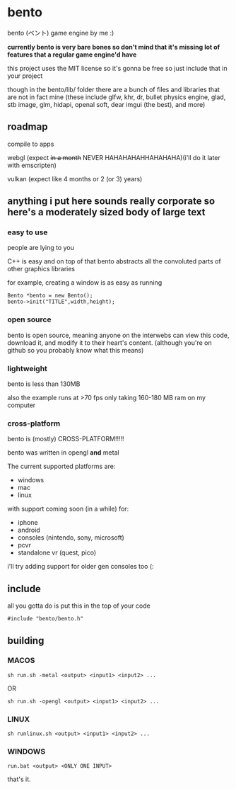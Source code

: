 # bento

bento (ベント) game engine by me :)

**currently bento is very bare bones so don't mind that it's missing lot of features that a regular game engine'd have**

this project uses the MIT license so it's gonna be free so just include that in your project

though in the bento/lib/ folder there are a bunch of files and libraries that are not in fact mine (these include glfw, khr, dr, bullet physics engine, glad, stb image, glm, hidapi, openal soft, dear imgui (the best), and more)

## roadmap

compile to apps

webgl (expect ~~in a month~~ NEVER HAHAHAHAHHAHAHAHA)(i'll do it later with emscripten)

vulkan (expect like 4 months or 2 (or 3) years)

## anything i put here sounds really corporate so here's a moderately sized body of large text

### easy to use

people are lying to you

C++ is easy and on top of that bento abstracts all the convoluted parts of other graphics libraries

for example, creating a window is as easy as running
```
Bento *bento = new Bento();
bento->init("TITLE",width,height);
```

### open source

bento is open source, meaning anyone on the interwebs can view this code, download it, and modify it to their heart's content. (although you're on github so you probably know what this means)

### lightweight

bento is less than 130MB

also the example runs at >70 fps only taking 160-180 MB ram on my computer

### cross-platform

bento is (mostly) CROSS-PLATFORM!!!!!

bento was written in opengl **and** metal

The current supported platforms are:
- windows
- mac
- linux

with support coming soon (in a while) for:
- iphone
- android
- consoles (nintendo, sony, microsoft)
- pcvr
- standalone vr (quest, pico)

i'll try adding support for older gen consoles too (:

## include


all you gotta do is put this in the top of your code

```
#include "bento/bento.h"
```


## building
### MACOS
```
sh run.sh -metal <output> <input1> <input2> ...
```
OR
```
sh run.sh -opengl <output> <input1> <input2> ...
```
### LINUX
```
sh runlinux.sh <output> <input1> <input2> ...
```
### WINDOWS
```
run.bat <output> <ONLY ONE INPUT>
```



that's it.